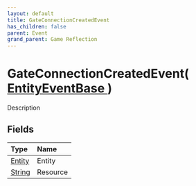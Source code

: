 ```yaml
---
layout: default
title: GateConnectionCreatedEvent
has_children: false
parent: Event
grand_parent: Game Reflection
---
```

# GateConnectionCreatedEvent( [ EntityEventBase ](/docs/game-reflection/events/entity_event_base) )
Description 

## Fields

| Type | Name |
|:-------------|:--------------|
| [Entity](/docs/game-reflection/classes/entity) | Entity |
| [String](/docs/game-reflection/components/string) | Resource |

